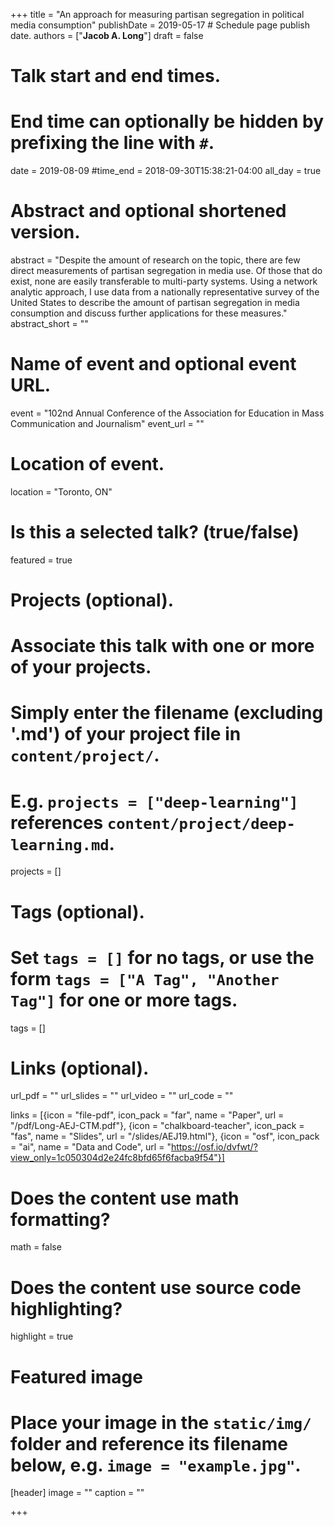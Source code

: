 +++
title = "An approach for measuring partisan segregation in political media consumption"
publishDate = 2019-05-17 # Schedule page publish date.
authors = ["**Jacob A. Long**"]
draft = false

# Talk start and end times.
#   End time can optionally be hidden by prefixing the line with `#`.
date = 2019-08-09
#time_end = 2018-09-30T15:38:21-04:00
all_day = true

# Abstract and optional shortened version.
abstract = "Despite the amount of research on the topic, there are few direct measurements of partisan segregation in media use. Of those that do exist, none are easily transferable to multi-party systems. Using a network analytic approach, I use data from a nationally representative survey of the United States to describe the amount of partisan segregation in media consumption and discuss further applications for these measures."
abstract_short = ""

# Name of event and optional event URL.
event = "102nd Annual Conference of the Association for Education in Mass Communication and Journalism"
event_url = ""

# Location of event.
location = "Toronto, ON"

# Is this a selected talk? (true/false)
featured = true

# Projects (optional).
#   Associate this talk with one or more of your projects.
#   Simply enter the filename (excluding '.md') of your project file in `content/project/`.
#   E.g. `projects = ["deep-learning"]` references `content/project/deep-learning.md`.
projects = []

# Tags (optional).
#   Set `tags = []` for no tags, or use the form `tags = ["A Tag", "Another Tag"]` for one or more tags.
tags = []

# Links (optional).
url_pdf = ""
url_slides = ""
url_video = ""
url_code = ""

links = [{icon = "file-pdf", icon_pack = "far", name = "Paper", url = "/pdf/Long-AEJ-CTM.pdf"},
{icon = "chalkboard-teacher", icon_pack = "fas", name = "Slides", url = "/slides/AEJ19.html"},
{icon = "osf", icon_pack = "ai", name = "Data and Code", url = "https://osf.io/dvfwt/?view_only=1c050304d2e24fc8bfd65f6facba9f54"}]

# Does the content use math formatting?
math = false

# Does the content use source code highlighting?
highlight = true

# Featured image
# Place your image in the `static/img/` folder and reference its filename below, e.g. `image = "example.jpg"`.
[header]
image = ""
caption = ""

+++
